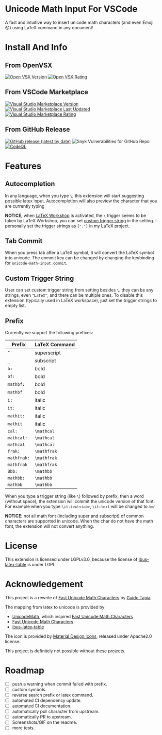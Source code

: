 # Unicode Math Input For VSCode

A fast and intuitive way to insert unicode math characters (and even Emoji 😯) using LaTeX command in any document!

# Install And Info

## From OpenVSX

[![Open VSX Version](https://img.shields.io/open-vsx/v/czhang03/unicode-math-input)](https://open-vsx.org/extension/czhang03/unicode-math-input/)
[![Open VSX Rating](https://img.shields.io/open-vsx/rating/czhang03/unicode-math-input)](https://open-vsx.org/extension/czhang03/unicode-math-input/)

## From VSCode Marketplace

[![Visual Studio Marketplace Version](https://img.shields.io/visual-studio-marketplace/v/czhang03.unicode-math-input)](https://marketplace.visualstudio.com/items?itemName=czhang03.unicode-math-input)
[![Visual Studio Marketplace Last Updated](https://img.shields.io/visual-studio-marketplace/last-updated/czhang03.unicode-math-input)](https://marketplace.visualstudio.com/items?itemName=czhang03.unicode-math-input)
[![Visual Studio Marketplace Rating](https://img.shields.io/visual-studio-marketplace/r/czhang03.unicode-math-input)](https://marketplace.visualstudio.com/items?itemName=czhang03.unicode-math-input)

## From GitHub Release

[![GitHub release (latest by date)](https://img.shields.io/github/v/release/czhang03/unicode-math-vscode)](https://github.com/czhang03/unicode-math-vscode/releases)
![Snyk Vulnerabilities for GitHub Repo](https://img.shields.io/snyk/vulnerabilities/github/czhang03/unicode-math-vscode)
[![CodeQL](https://github.com/czhang03/unicode-math-vscode/actions/workflows/codeql.yml/badge.svg)](https://github.com/czhang03/unicode-math-vscode/actions/workflows/codeql.yml)


# Features

## Autocompletion

In any language, when you type `\`, this extension will start suggesting possible latex input. 
Autocompletion will also preview the character that you are currently typing

**NOTICE**, when [LaTeX Workshop](https://github.com/James-Yu/LaTeX-Workshop) is activated, 
the `\` trigger seems to be taken by LaTeX Workshop, 
you can set [custom trigger string](#custom-trigger-string) in the setting. 
I personally set the trigger strings as `["."]` in my LaTeX project. 


## Tab Commit

When you press tab after a LaTeX symbol, it will convert the LaTeX symbol into unicode.
The commit key can be changed by changing the keybinding for `unicode-math-input.commit`.

## Custom Trigger String

User can set custom trigger string from setting besides `\`.
they can be any strings, even `"LaTeX"`, and there can be multiple ones.
To disable this extension (typically used in LaTeX workspace),
just set the trigger strings to empty list.

## Prefix 

Currently we support the following prefixes:

| Prefix  | LaTeX Command |
| --- | --- |
| `^`  | superscript |
| `_`  | subscript |
|`b:` | bold |
|`bf:` | bold |
|`mathbf:` | bold |
|`mathbf` | bold |
|`i:` | italic |
|`it:` | italic |
|`mathit:` | italic |
|`mathit` | italic |
|`cal:` | `\mathcal` |
|`mathcal:` | `\mathcal` |
|`mathcal` | `\mathcal` |
|`frak:` | `\mathfrak` |
|`mathfrak:` | `\mathfrak` |
|`mathfrak` | `\mathfrak` |
|`Bbb:` | `\mathbb` |
|`mathbb:` | `\mathbb` |
|`mathbb` | `\mathbb` |

When you type a trigger string (like `\`) followed by prefix, then a word (without space),
the extension will commit the unicode version of that font.
For example when you type `\it:text<tab>`, `\it:text` will be changed to `𝑡𝑒𝑠𝑡`

**NOTICE**: not all math font (including super and subscript) of common characters are supported in unicode.
When the char do not have the math font, the extension will not convert anything. 

# License

This extension is licensed under LGPLv3.0,
because the license of [ibus-latex-table](https://github.com/moebiuscurve/ibus-table-others/blob/main/tables/latex.txt) is under LGPL

# Acknowledgement 

This project is a rewrite of [Fast Unicode Math Characters](https://github.com/gatapia/unicode-math-input)
by [Guido Tapia](https://github.com/gatapia). 

The mapping from latex to unicode is provided by 

- [UnicodeMath](https://github.com/mvoidex/UnicodeMath), which inspired [Fast Unicode Math Characters](https://github.com/gatapia/unicode-math-input)
- [Fast Unicode Math Characters](https://github.com/gatapia/unicode-math-input)
- [ibus-latex-table](https://github.com/moebiuscurve/ibus-table-others/blob/main/tables/latex.txt)

The icon is provided by [Material Design Icons](https://pictogrammers.com/library/mdi/icon/math-integral/), 
released under Apache2.0 license.

This project is definitely not possible without these projects.


# Roadmap

- [ ] push a warning when commit failed with prefix.
- [ ] custom symbols.
- [ ] reverse search prefix or latex command.
- [ ] automated CI dependency update.
- [ ] automated CI documentation.
- [ ] automatically pull character from upstream.
- [ ] automatically PR to upstream.
- [ ] Screenshots/GIF on the readme.
- [ ] more tests.